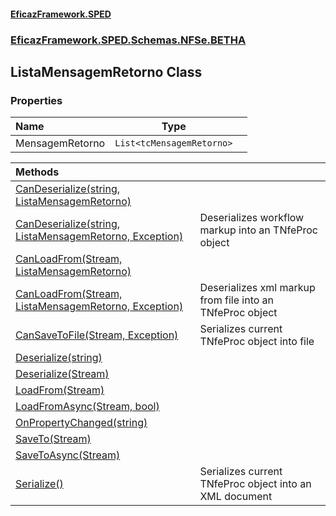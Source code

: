 #### [EficazFramework.SPED](EficazFrameworkSPED.md 'EficazFramework SPED')
### [EficazFramework.SPED.Schemas.NFSe.BETHA](EficazFramework.SPED.Schemas.NFSe.BETHA.md 'EficazFramework.SPED.Schemas.NFSe.BETHA')

## ListaMensagemRetorno Class
### Properties

| Name | Type | |
| :--- | :---: | :--- |
| MensagemRetorno | `List<tcMensagemRetorno>` |  |

| Methods | |
| :--- | :--- |
| [CanDeserialize(string, ListaMensagemRetorno)](EficazFramework.SPED.Schemas.NFSe.BETHA/ListaMensagemRetorno/CanDeserialize(string,ListaMensagemRetorno).md 'EficazFramework.SPED.Schemas.NFSe.BETHA.ListaMensagemRetorno.CanDeserialize(string, EficazFramework.SPED.Schemas.NFSe.BETHA.ListaMensagemRetorno)') | |
| [CanDeserialize(string, ListaMensagemRetorno, Exception)](EficazFramework.SPED.Schemas.NFSe.BETHA/ListaMensagemRetorno/CanDeserialize(string,ListaMensagemRetorno,Exception).md 'EficazFramework.SPED.Schemas.NFSe.BETHA.ListaMensagemRetorno.CanDeserialize(string, EficazFramework.SPED.Schemas.NFSe.BETHA.ListaMensagemRetorno, System.Exception)') | Deserializes workflow markup into an TNfeProc object |
| [CanLoadFrom(Stream, ListaMensagemRetorno)](EficazFramework.SPED.Schemas.NFSe.BETHA/ListaMensagemRetorno/CanLoadFrom(Stream,ListaMensagemRetorno).md 'EficazFramework.SPED.Schemas.NFSe.BETHA.ListaMensagemRetorno.CanLoadFrom(System.IO.Stream, EficazFramework.SPED.Schemas.NFSe.BETHA.ListaMensagemRetorno)') | |
| [CanLoadFrom(Stream, ListaMensagemRetorno, Exception)](EficazFramework.SPED.Schemas.NFSe.BETHA/ListaMensagemRetorno/CanLoadFrom(Stream,ListaMensagemRetorno,Exception).md 'EficazFramework.SPED.Schemas.NFSe.BETHA.ListaMensagemRetorno.CanLoadFrom(System.IO.Stream, EficazFramework.SPED.Schemas.NFSe.BETHA.ListaMensagemRetorno, System.Exception)') | Deserializes xml markup from file into an TNfeProc object |
| [CanSaveToFile(Stream, Exception)](EficazFramework.SPED.Schemas.NFSe.BETHA/ListaMensagemRetorno/CanSaveToFile(Stream,Exception).md 'EficazFramework.SPED.Schemas.NFSe.BETHA.ListaMensagemRetorno.CanSaveToFile(System.IO.Stream, System.Exception)') | Serializes current TNfeProc object into file |
| [Deserialize(string)](EficazFramework.SPED.Schemas.NFSe.BETHA/ListaMensagemRetorno/Deserialize(string).md 'EficazFramework.SPED.Schemas.NFSe.BETHA.ListaMensagemRetorno.Deserialize(string)') | |
| [Deserialize(Stream)](EficazFramework.SPED.Schemas.NFSe.BETHA/ListaMensagemRetorno/Deserialize(Stream).md 'EficazFramework.SPED.Schemas.NFSe.BETHA.ListaMensagemRetorno.Deserialize(System.IO.Stream)') | |
| [LoadFrom(Stream)](EficazFramework.SPED.Schemas.NFSe.BETHA/ListaMensagemRetorno/LoadFrom(Stream).md 'EficazFramework.SPED.Schemas.NFSe.BETHA.ListaMensagemRetorno.LoadFrom(System.IO.Stream)') | |
| [LoadFromAsync(Stream, bool)](EficazFramework.SPED.Schemas.NFSe.BETHA/ListaMensagemRetorno/LoadFromAsync(Stream,bool).md 'EficazFramework.SPED.Schemas.NFSe.BETHA.ListaMensagemRetorno.LoadFromAsync(System.IO.Stream, bool)') | |
| [OnPropertyChanged(string)](EficazFramework.SPED.Schemas.NFSe.BETHA/ListaMensagemRetorno/OnPropertyChanged(string).md 'EficazFramework.SPED.Schemas.NFSe.BETHA.ListaMensagemRetorno.OnPropertyChanged(string)') | |
| [SaveTo(Stream)](EficazFramework.SPED.Schemas.NFSe.BETHA/ListaMensagemRetorno/SaveTo(Stream).md 'EficazFramework.SPED.Schemas.NFSe.BETHA.ListaMensagemRetorno.SaveTo(System.IO.Stream)') | |
| [SaveToAsync(Stream)](EficazFramework.SPED.Schemas.NFSe.BETHA/ListaMensagemRetorno/SaveToAsync(Stream).md 'EficazFramework.SPED.Schemas.NFSe.BETHA.ListaMensagemRetorno.SaveToAsync(System.IO.Stream)') | |
| [Serialize()](EficazFramework.SPED.Schemas.NFSe.BETHA/ListaMensagemRetorno/Serialize().md 'EficazFramework.SPED.Schemas.NFSe.BETHA.ListaMensagemRetorno.Serialize()') | Serializes current TNfeProc object into an XML document |

